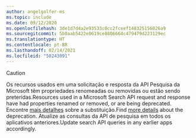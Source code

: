```yaml
---
author: angelgolfer-ms
ms.topic: include
ms.date: 09/12/2020
ms.openlocfilehash: 3de1d7d4a2e93533c0cc2fceef148325156026a9
ms.sourcegitcommit: 5b0aab5422e0619ce8806664c479479d223129ec
ms.translationtype: HT
ms.contentlocale: pt-BR
ms.lasthandoff: 02/14/2021
ms.locfileid: "50243091"
---
```

<!-- markdownlint-disable MD041-->

> [!CAUTION]
> <span data-ttu-id="a3c27-101">Os recursos usados em uma solicitação e resposta da API Pesquisa da Microsoft têm propriedades renomeadas ou removidas ou estão sendo preteridas.</span><span class="sxs-lookup"><span data-stu-id="a3c27-101">Resources used in a Microsoft Search API request and response have had properties renamed or removed, or are being deprecated.</span></span> <span data-ttu-id="a3c27-102">Encontre [mais detalhes](/graph/api/resources/search-api-overview?view=graph-rest-beta&preserve-view=true#schema-change-deprecation-warning) sobre a substituição.</span><span class="sxs-lookup"><span data-stu-id="a3c27-102">Find [more details](/graph/api/resources/search-api-overview?view=graph-rest-beta&preserve-view=true#schema-change-deprecation-warning) about the deprecation.</span></span> <span data-ttu-id="a3c27-103">Atualize as consultas da API de pesquisa em todos os aplicativos anteriores.</span><span class="sxs-lookup"><span data-stu-id="a3c27-103">Update search API queries in any earlier apps accordingly.</span></span>
